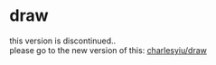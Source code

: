 # draw
this version is discontinued..  
please go to the new version of this: [charlesyiu/draw](https://github.com/charlesyiu/draw)
